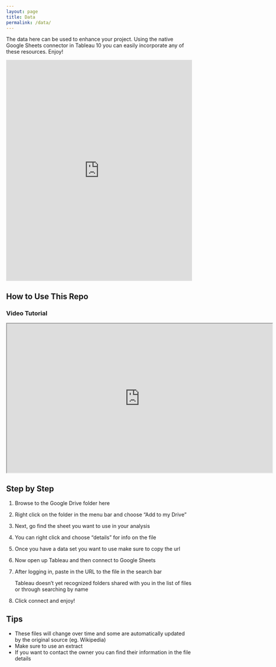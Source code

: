 ```yaml
---
layout: page
title: Data
permalink: /data/
---
```

The data here can be used to enhance your project. Using the native Google Sheets connector in Tableau 10 you can easily incorporate any of these resources. Enjoy!

<iframe src="https://drive.google.com/embeddedfolderview?id=0B7qkFzXiR8w5aEttbWk4eS1xd1U#list" style="width:100%; height:600px; border:0;"></iframe>

## How to Use This Repo

### Video Tutorial
<iframe src="https://drive.google.com/file/d/0B7qkFzXiR8w5TzJ4YlgzZE9MODQ/preview" width="720" height="405"></iframe>

## Step by Step
1. Browse to the Google Drive folder here
2. Right click  on the folder in the menu bar and choose “Add to my Drive”
3. Next, go find the sheet you want to use in your analysis
4. You can right click and choose “details” for info on the file
5. Once you have a data set you want to use make sure to copy the url
6. Now open up Tableau and then connect to Google Sheets
7. After logging in, paste in the URL to the file in the search bar

   Tableau doesn’t yet recognized folders shared with you in the list of files or through searching by name
8. Click connect and enjoy!

## Tips
 - These files will change over time and some are automatically updated by the original source (eg. Wikipedia)
 - Make sure to use an extract
 - If you want to contact the owner you can find their information in the file details
